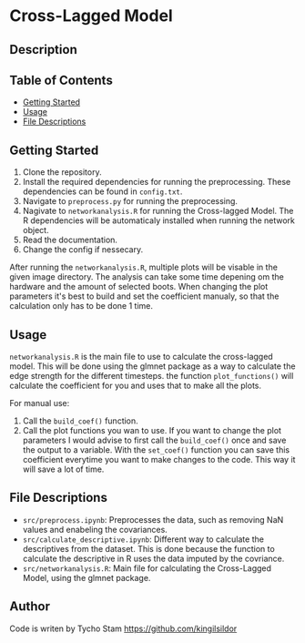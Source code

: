 # Cross-Lagged Model

## Description

## Table of Contents
- [Getting Started](#getting-started)
- [Usage](#usage)
- [File Descriptions](#file-descriptions)

## Getting Started

1. Clone the repository.
2. Install the required dependencies for running the preprocessing. These dependencies can be found in `config.txt`.
3. Navigate to `preprocess.py` for running the preprocessing.
4. Nagivate to `networkanalysis.R` for running the Cross-lagged Model. The R dependencies will be automaticaly installed when running the network object.
4. Read the documentation.
5. Change the config if nessecary.

After running the `networkanalysis.R`, multiple plots will be visable in the given image directory.
The analysis can take some time depening om the hardware and the amount of selected boots.
When changing the plot parameters it's best to build and set the coefficient manualy, so that the calculation only has to be done 1 time.

## Usage

`networkanalysis.R` is the main file to use to calculate the cross-lagged model. This will be done using the glmnet package as a way to calculate the edge strength for the different timesteps.
the function `plot_functions()` will calculate the coefficient for you and uses that to make all the plots.

For manual use:
1. Call the `build_coef()` function.
2. Call the plot functions you wan to use.
If you want to change the plot parameters I would advise to first call the `build_coef()` once and save the output to a variable. With the `set_coef()` function you can save this coefficient everytime you want to make changes to the code. This way it will save a lot of time.

## File Descriptions
- `src/preprocess.ipynb`: Preprocesses the data, such as removing NaN values and enabeling the covariances.
- `src/calculate_descriptive.ipynb`:  Different way to calculate the descriptives from the dataset. This is done because the function to calculate the descriptive in R uses the data imputed by the covriance.
- `src/networkanalysis.R`: Main file for calculating the Cross-Lagged Model, using the glmnet package.

## Author
Code is writen by Tycho Stam
https://github.com/kingilsildor
